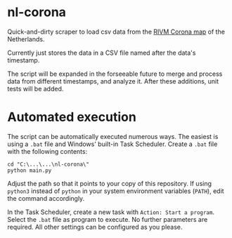# nl-corona
Quick-and-dirty scraper to load csv data from the [RIVM Corona map](https://www.rivm.nl/coronavirus-kaart-van-nederland) of the Netherlands. 

Currently just stores the data in a CSV file named after the data's timestamp. 

The script will be expanded in the forseeable future to merge and process data from different timestamps, and analyze it. 
After these additions, unit tests will be added.

# Automated execution

The script can be automatically executed numerous ways. The easiest is using a `.bat` file and Windows' built-in Task Scheduler.
Create a `.bat` file with the following contents:

```
cd "C:\...\...\nl-corona\"
python main.py
```

Adjust the path so that it points to your copy of this repository. If using `python3` instead of `python` in your system environment variables (`PATH`), edit the command accordingly. 

In the Task Scheduler, create a new task with `Action: Start a program`. Select the `.bat` file as program to execute. No further parameters are required. All other settings can be configured as you please.
